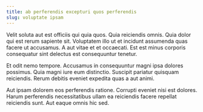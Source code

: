 ```yaml
---
title: ab perferendis excepturi quos perferendis
slug: voluptate ipsam
---
```


Velit soluta aut est officiis qui quia quos. Quia reiciendis omnis. Quia dolor qui est rerum sapiente sit. Voluptatem illo ut et incidunt assumenda quas facere ut accusamus. A aut vitae et et occaecati. Est est minus corporis consequatur sint delectus est consequuntur tenetur.

Et odit nemo tempore. Accusamus in consequuntur magni ipsa dolores possimus. Quia magni iure eum distinctio. Suscipit pariatur quisquam reiciendis. Rerum debitis eveniet expedita quas a aut animi.

Aut ipsam dolorem eos perferendis ratione. Corrupti eveniet nisi est dolores. Harum perferendis necessitatibus ullam ea reiciendis facere repellat reiciendis sunt. Aut eaque omnis hic sed.
